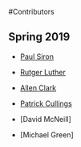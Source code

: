 #Contributors
## Spring 2019
* [Paul Siron](paulsiron@u.boisestate.edu) 
* [Rutger Luther](rutgerluther@u.boisestate.edu)
* [Allen Clark](allenclark@u.boisestate.edu)

* [Patrick Cullings](https://github.com/pcullings)
* [David McNeill]
* [Michael Green]
